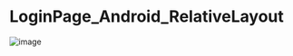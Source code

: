 # LoginPage_Android_RelativeLayout
![image](https://github.com/user-attachments/assets/1ee890c1-301d-4517-bf09-e9b26b3edc17)
